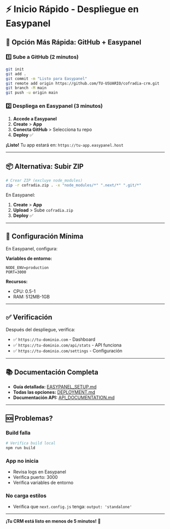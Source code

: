 # ⚡ Inicio Rápido - Despliegue en Easypanel

## 🎯 Opción Más Rápida: GitHub + Easypanel

### 1️⃣ Sube a GitHub (2 minutos)

```bash
git init
git add .
git commit -m "Listo para Easypanel"
git remote add origin https://github.com/TU-USUARIO/cofradia-crm.git
git branch -M main
git push -u origin main
```

### 2️⃣ Despliega en Easypanel (3 minutos)

1. **Accede a Easypanel**
2. **Create** > **App**
3. **Conecta GitHub** > Selecciona tu repo
4. **Deploy** ✅

**¡Listo!** Tu app estará en: `https://tu-app.easypanel.host`

---

## 📦 Alternativa: Subir ZIP

```bash
# Crear ZIP (excluye node_modules)
zip -r cofradia.zip . -x "node_modules/*" ".next/*" ".git/*"
```

En Easypanel:
1. **Create** > **App**
2. **Upload** > Sube `cofradia.zip`
3. **Deploy** ✅

---

## 🔧 Configuración Mínima

En Easypanel, configura:

**Variables de entorno:**
```
NODE_ENV=production
PORT=3000
```

**Recursos:**
- CPU: 0.5-1
- RAM: 512MB-1GB

---

## ✅ Verificación

Después del despliegue, verifica:

- ✅ `https://tu-dominio.com` - Dashboard
- ✅ `https://tu-dominio.com/api/stats` - API funciona
- ✅ `https://tu-dominio.com/settings` - Configuración

---

## 📚 Documentación Completa

- **Guía detallada:** [EASYPANEL_SETUP.md](./EASYPANEL_SETUP.md)
- **Todas las opciones:** [DEPLOYMENT.md](./DEPLOYMENT.md)
- **Documentación API:** [API_DOCUMENTATION.md](./API_DOCUMENTATION.md)

---

## 🆘 Problemas?

### Build falla
```bash
# Verifica build local
npm run build
```

### App no inicia
- Revisa logs en Easypanel
- Verifica puerto: 3000
- Verifica variables de entorno

### No carga estilos
- Verifica que `next.config.js` tenga: `output: 'standalone'`

---

**¡Tu CRM está listo en menos de 5 minutos!** 🎉


